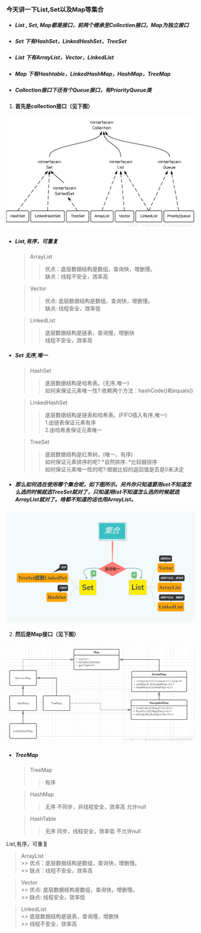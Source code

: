 ### 今天讲一下List,Set以及Map等集合
* ##### List , Set, Map都是接口，前两个继承至Collection接口，Map为独立接口
* ##### Set 下有HashSet，LinkedHashSet，TreeSet
* ##### List 下有ArrayList，Vector，LinkedList
* ##### Map 下有Hashtable，LinkedHashMap，HashMap，TreeMap
* ##### Collection接口下还有个Queue接口，有PriorityQueue类
1. #### 首先是collection接口（见下图）
![](https://github.com/Beancc/Main/blob/master/img/java/%E9%9B%86%E5%90%88%E6%8E%A5%E5%8F%A31.jpg)
* ##### List,有序，可重复 
  > ArrayList  
    >> 优点：底层数据结构是数组，查询快，增删慢。  
    >> 缺点：线程不安全，效率高 
    
  > Vector  
    >> 优点: 底层数据结构是数组，查询快，增删慢。  
    >> 缺点: 线程安全，效率低  
    
  > LinkedList  
    >> 底层数据结构是链表，查询慢，增删快  
    >> 线程不安全，效率高  

* ##### Set 无序,唯一  
  > HashSet  
  >> 底层数据结构是哈希表。(无序,唯一)  
  >> 如何来保证元素唯一性?:依赖两个方法：hashCode()和equals()

  > LinkedHashSet  
  >> 底层数据结构是链表和哈希表。(FIFO插入有序,唯一)  
  >> 1.由链表保证元素有序  
  >> 2.由哈希表保证元素唯一

  > TreeSet  
  >> 底层数据结构是红黑树。(唯一，有序)  
  >> 如何保证元素排序的呢? *自然排序. *比较器排序  
  >> 如何保证元素唯一性的呢?:根据比较的返回值是否是0来决定
* ##### 那么如何选在使用哪个集合呢，如下图所示。另外你只知道要用set不知道怎么选的时候就选TreeSet就对了，只知道用list不知道怎么选的时候就选ArrayList就对了。啥都不知道的话也用ArrayList。
![](https://github.com/Beancc/Main/blob/master/img/java/%E9%9B%86%E5%90%88%E6%8E%A5%E5%8F%A32.png)

2. #### 然后是Map接口（见下图）
![](https://github.com/Beancc/Main/blob/master/img/java/%E9%9B%86%E5%90%88%E6%8E%A5%E5%8F%A33.png)
* ##### TreeMap 
  > TreeMap 
    >> 有序
    
  > HashMap
    >> 无序
    >> 不同步，非线程安全，效率高
    >> 允许null
    
  > HashTable
    >> 无序
    >> 同步，线程安全，效率低
    >> 不允许null
  

List,有序，可重复 
  > ArrayList  
    >> 优点：底层数据结构是数组，查询快，增删慢。  
    >> 缺点：线程不安全，效率高 
    
  > Vector  
    >> 优点: 底层数据结构是数组，查询快，增删慢。  
    >> 缺点: 线程安全，效率低  
    
  > LinkedList  
    >> 底层数据结构是链表，查询慢，增删快  
    >> 线程不安全，效率高  
